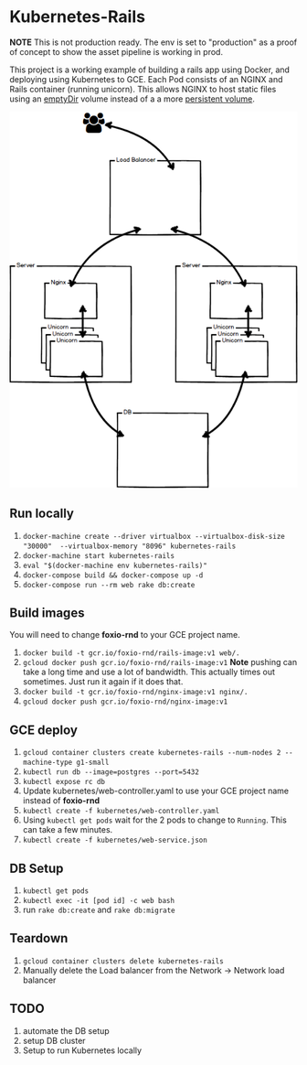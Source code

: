 # Kubernetes-Rails

**NOTE** This is not production ready. The env is set to "production" as a proof of concept to show the asset pipeline is working in prod.

This project is a working example of building a rails app using Docker, and deploying using Kubernetes to GCE. Each Pod consists of an NGINX and Rails container (running unicorn). This allows NGINX to host static files using an [emptyDir](http://kubernetes.io/v1.1/docs/user-guide/volumes.html#emptydir) volume instead of a a more [persistent volume](http://kubernetes.io/v1.1/docs/user-guide/volumes.html).

![Server setup diagram](kubernetes-rails.png)

## Run locally
1. `docker-machine create --driver virtualbox --virtualbox-disk-size "30000"  --virtualbox-memory "8096" kubernetes-rails`
2. `docker-machine start kubernetes-rails`
3. `eval "$(docker-machine env kubernetes-rails)"`
4. `docker-compose build && docker-compose up -d`
5. `docker-compose run --rm web rake db:create`

## Build images
You will need to change **foxio-rnd** to your GCE project name.

1. `docker build -t gcr.io/foxio-rnd/rails-image:v1 web/.`
2. `gcloud docker push gcr.io/foxio-rnd/rails-image:v1` **Note** pushing can take a long time and use a lot of bandwidth. This actually times out sometimes. Just run it again if it does that.
3. `docker build -t gcr.io/foxio-rnd/nginx-image:v1 nginx/.`
4. `gcloud docker push gcr.io/foxio-rnd/nginx-image:v1`


## GCE deploy
1. `gcloud container clusters create kubernetes-rails --num-nodes 2 --machine-type g1-small`
2. `kubectl run db --image=postgres --port=5432`
3. `kubectl expose rc db`
4. Update kubernetes/web-controller.yaml to use your GCE project name instead of **foxio-rnd**
5. `kubectl create -f kubernetes/web-controller.yaml`
6. Using `kubectl get pods` wait for the 2 pods to change to `Running`. This can take a few minutes.
7. `kubectl create -f kubernetes/web-service.json`

## DB Setup
1. `kubectl get pods`
2. `kubectl exec -it [pod id] -c web bash`
3. run `rake db:create` and `rake db:migrate`

## Teardown
1. `gcloud container clusters delete kubernetes-rails`
2. Manually delete the Load balancer from the Network -> Network load balancer

## TODO
1. automate the DB setup
2. setup DB cluster
3. Setup to run Kubernetes locally
